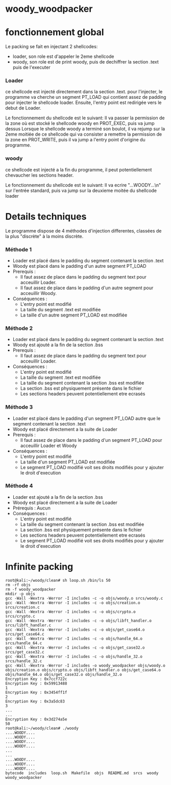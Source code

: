 # woody_woodpacker

# fonctionnement global

Le packing se fait en injectant 2 shellcodes:
- loader, son role est d'appeler le 2eme shellcode 
- woody, son role est de print woody, puis de dechiffrer la section .text puis de l'executer

### Loader
ce shellcode est injecté directement dans la section .text. pour l'injecter, le programme va cherche un segment PT_LOAD qui contient assez de padding pour injecter le shellcode loader. Ensuite, l'entry point est redirigée vers le debut de Loader.

Le fonctionnement du shellcode est le suivant:
Il va passer la permission de la zone où est stocké le shellcode woody en PROT_EXEC, puis va jump dessus
Lorsque le shellcode woody a terminé son boulot, il va rejump sur la 2eme moitiée de ce shellcode qui va consister a remettre la permission de la zone en PROT_WRITE, puis il va jump a l'entry point d'origine du programme.


### woody
ce shellcode est injecté a la fin du programme, il peut potentiellement chevaucher les sections header.

Le fonctionnement du shellcode est le suivant:
Il va ecrire "...WOODY...\n" sur l'entrée standard, 
puis va jump sur la deuxieme moitée du shellcode loader


# Details techniques

Le programme dispose de 4 méthodes d'injection differentes, classées de la plus "discrète" à la moins discrète.

### Méthode 1

* Loader est placé dans le padding du segment contenant la section .text
* Woody est placé dans le padding d'un autre segment PT_LOAD
* Prerequis : 
  * Il faut assez de place dans le padding du segment text pour acceuillir Loader.
  * Il faut assez de place dans le padding d'un autre segment pour acceuillir Woody.
* Conséquences : 
  * L'entry point est modifié
  * La taille du segment .text est modifiée
  * La taille d'un autre segment PT_LOAD est modifiée

### Méthode 2

* Loader est placé dans le padding du segment contenant la section .text
* Woody est ajouté a la fin de la section .bss
* Prerequis :
  * Il faut assez de place dans le padding du segment text pour acceuillir Loader.
* Conséquences : 
  * L'entry point est modifié
  * La taille du segment .text est modifiée
  * La taille du segment contenant la section .bss est modifiée
  * La section .bss est physiquement présente dans le fichier
  * Les sections headers peuvent potentiellement etre ecrasés

### Méthode 3

* Loader est placé dans le padding d'un segment PT_LOAD autre que le segment contenant la section .text
* Woody est placé directement a la suite de Loader
* Prerequis :
  * Il faut assez de place dans le padding d'un segment PT_LOAD pour acceuillir Loader et Woody
* Conséquences :
  * L'entry point est modifié
  * La taille d'un segment PT_LOAD est modifiée
  * Le segment PT_LOAD modifié voit ses droits modifiés pour y ajouter le droit d'execution
  
### Méthode 4

* Loader est ajouté a la fin de la section .bss
* Woody est placé directement a la suite de Loader
* Prérequis : Aucun
* Conséquences :
  * L'entry point est modifié
  * La taille du segment contenant la section .bss est modifiée
  * La section .bss est physiquement présente dans le fichier
  * Les sections headers peuvent potentiellement etre ecrasés
  * Le segment PT_LOAD modifié voit ses droits modifiés pour y ajouter le droit d'execution

# Infinite packing

```
root@kali:~/woody/clean# sh loop.sh /bin/ls 50
rm -rf objs
rm -f woody_woodpacker
mkdir -p objs
gcc -Wall -Wextra -Werror -I includes -c -o objs/woody.o srcs/woody.c
gcc -Wall -Wextra -Werror -I includes -c -o objs/creation.o srcs/creation.c
gcc -Wall -Wextra -Werror -I includes -c -o objs/crypto.o srcs/crypto.c
gcc -Wall -Wextra -Werror -I includes -c -o objs/libft_handler.o srcs/libft_handler.c
gcc -Wall -Wextra -Werror -I includes -c -o objs/get_case64.o srcs/get_case64.c
gcc -Wall -Wextra -Werror -I includes -c -o objs/handle_64.o srcs/handle_64.c
gcc -Wall -Wextra -Werror -I includes -c -o objs/get_case32.o srcs/get_case32.c
gcc -Wall -Wextra -Werror -I includes -c -o objs/handle_32.o srcs/handle_32.c
gcc -Wall -Wextra -Werror -I includes -o woody_woodpacker objs/woody.o objs/creation.o objs/crypto.o objs/libft_handler.o objs/get_case64.o objs/handle_64.o objs/get_case32.o objs/handle_32.o
Encryption Key : 0x7ccf722c
Encryption Key : 0x59913488
1
Encryption Key : 0x3454ff1f
2
Encryption Key : 0x3a5dc83
3
...
...
Encryption Key : 0x3d274a5e
50
root@kali:~/woody/clean# ./woody
....WOODY....
....WOODY....
....WOODY....
....WOODY....
...
...
....WOODY....
....WOODY....
....WOODY....
bytecode  includes  loop.sh  Makefile  objs  README.md	srcs  woody  woody_woodpacker
```
